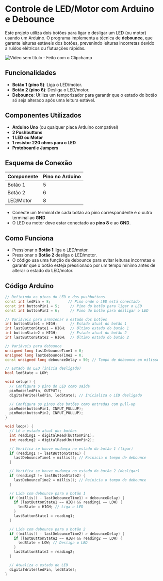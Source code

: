 # Controle de LED/Motor com Arduino e Debounce

Este projeto utiliza dois botões para ligar e desligar um LED (ou motor) usando um Arduino. O programa implementa a técnica de **debounce**, que garante leituras estáveis dos botões, prevenindo leituras incorretas devido a ruídos elétricos ou flutuações rápidas.

![Vídeo sem título ‐ Feito com o Clipchamp](https://github.com/user-attachments/assets/30a03102-e0f4-49d6-9734-3fda35f0ca8c)

## Funcionalidades

- **Botão 1 (pino 5)**: Liga o LED/motor.
- **Botão 2 (pino 6)**: Desliga o LED/motor.
- **Debounce**: Utiliza um temporizador para garantir que o estado do botão só seja alterado após uma leitura estável.

## Componentes Utilizados

- **Arduino Uno** (ou qualquer placa Arduino compatível)
- **2 Pushbuttons**
- **1 LED ou Motor**
- **1 resistor 220 ohms para o LED** 
- **Protoboard e Jumpers**

## Esquema de Conexão

| Componente  | Pino no Arduino |
|-------------|-----------------|
| Botão 1     | 5               |
| Botão 2     | 6               |
| LED/Motor   | 8               |

- Conecte um terminal de cada botão ao pino correspondente e o outro terminal ao **GND**.
- O LED ou motor deve estar conectado ao **pino 8** e ao **GND**.

## Como Funciona

- Pressionar o **Botão 1** liga o LED/motor.
- Pressionar o **Botão 2** desliga o LED/motor.
- O código usa uma função de debounce para evitar leituras incorretas e garantir que o botão esteja pressionado por um tempo mínimo antes de alterar o estado do LED/motor.

## Código Arduino

```cpp
// Definindo os pinos do LED e dos pushbuttons
const int ledPin = 8;        // Pino onde o LED está conectado
const int buttonPin1 = 5;     // Pino do botão para ligar o LED
const int buttonPin2 = 6;     // Pino do botão para desligar o LED

// Variáveis para armazenar o estado dos botões
int buttonState1 = HIGH;      // Estado atual do botão 1
int lastButtonState1 = HIGH;  // Último estado do botão 1
int buttonState2 = HIGH;      // Estado atual do botão 2
int lastButtonState2 = HIGH;  // Último estado do botão 2

// Variáveis para debounce
unsigned long lastDebounceTime1 = 0;
unsigned long lastDebounceTime2 = 0;
const unsigned long debounceDelay = 50; // Tempo de debounce em milissegundos

// Estado do LED (inicia desligado)
bool ledState = LOW;

void setup() {
  // Configura o pino do LED como saída
  pinMode(ledPin, OUTPUT);
  digitalWrite(ledPin, ledState); // Inicializa o LED desligado

  // Configura os pinos dos botões como entradas com pull-up
  pinMode(buttonPin1, INPUT_PULLUP);
  pinMode(buttonPin2, INPUT_PULLUP);
}

void loop() {
  // Lê o estado atual dos botões
  int reading1 = digitalRead(buttonPin1);
  int reading2 = digitalRead(buttonPin2);

  // Verifica se houve mudança no estado do botão 1 (ligar)
  if (reading1 != lastButtonState1) {
    lastDebounceTime1 = millis(); // Reinicia o tempo de debounce
  }

  // Verifica se houve mudança no estado do botão 2 (desligar)
  if (reading2 != lastButtonState2) {
    lastDebounceTime2 = millis(); // Reinicia o tempo de debounce
  }

  // Lida com debounce para o botão 1
  if ((millis() - lastDebounceTime1) > debounceDelay) {
    if (lastButtonState1 == HIGH && reading1 == LOW) {
      ledState = HIGH; // Liga o LED
    }
    lastButtonState1 = reading1;
  }

  // Lida com debounce para o botão 2
  if ((millis() - lastDebounceTime2) > debounceDelay) {
    if (lastButtonState2 == HIGH && reading2 == LOW) {
      ledState = LOW; // Desliga o LED
    }
    lastButtonState2 = reading2;
  }

  // Atualiza o estado do LED
  digitalWrite(ledPin, ledState);
}
